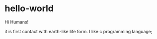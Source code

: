 # hello-world

Hi Humans!

it is first contact with earth-like life form.
I like c programming language;
